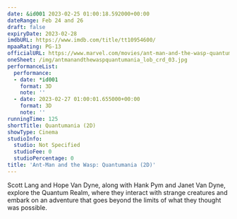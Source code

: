 ```yaml
---
date: &id001 2023-02-25 01:00:18.592000+00:00
dateRange: Feb 24 and 26
draft: false
expiryDate: 2023-02-28
imdbURL: https://www.imdb.com/title/tt10954600/
mpaaRating: PG-13
officialURL: https://www.marvel.com/movies/ant-man-and-the-wasp-quantumania
oneSheet: /img/antmanandthewaspquantumania_lob_crd_03.jpg
performanceList:
  performance:
  - date: *id001
    format: 3D
    note: ''
  - date: 2023-02-27 01:00:01.655000+00:00
    format: 3D
    note: ''
runningTime: 125
shortTitle: Quantumania (2D)
showType: Cinema
studioInfo:
  studio: Not Specified
  studioFee: 0
  studioPercentage: 0
title: 'Ant-Man and the Wasp: Quantumania (2D)'
---
```


Scott Lang and Hope Van Dyne, along with Hank Pym and Janet Van Dyne, explore the Quantum Realm, where they interact with strange creatures and embark on an adventure that goes beyond the limits of what they thought was possible.